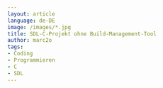 ```yaml
---
layout: article
language: de-DE
image: /images/*.jpg
title: SDL-C-Projekt ohne Build-Management-Tool
author: marc2o
tags:
- Coding
- Programmieren
- C
- SDL
---
```


